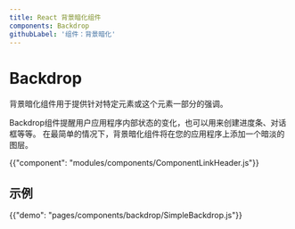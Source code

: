 ```yaml
---
title: React 背景暗化组件
components: Backdrop
githubLabel: '组件：背景暗化'
---
```


# Backdrop

<p class="description">背景暗化组件用于提供针对特定元素或这个元素一部分的强调。</p>

Backdrop组件提醒用户应用程序内部状态的变化，也可以用来创建进度条、对话框等等。 在最简单的情况下，背景暗化组件将在您的应用程序上添加一个暗淡的图层。

{{"component": "modules/components/ComponentLinkHeader.js"}}

## 示例

{{"demo": "pages/components/backdrop/SimpleBackdrop.js"}}
